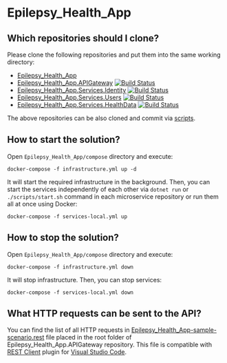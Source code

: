 # Epilepsy_Health_App

## Which repositories should I clone?
Please clone the following repositories and put them into the same working directory:
- [Epilepsy_Health_App](https://github.com/flapek/Epilepsy_Health_App)
- [Epilepsy_Health_App.APIGateway](https://github.com/flapek/Epilepsy_Health_App.APIGateway)
[![Build Status](https://travis-ci.org/flapek/Epilepsy_Health_App.APIGateway.svg?branch=master)](https://travis-ci.org/flapek/Epilepsy_Health_App.APIGateway)
- [Epilepsy_Health_App.Services.Identity](https://github.com/flapek/Epilepsy_Health_App.Services.Identity)
[![Build Status](https://travis-ci.org/flapek/Epilepsy_Health_App.Services.Identity.svg?branch=master)](https://travis-ci.org/flapek/Epilepsy_Health_App.Services.Identity)
- [Epilepsy_Health_App.Services.Users](https://github.com/flapek/Epilepsy_Health_App.Services.Users)
[![Build Status](https://travis-ci.org/flapek/Epilepsy_Health_App.Services.Users.svg?branch=master)](https://travis-ci.org/flapek/Epilepsy_Health_App.Services.Users)
- [Epilepsy_Health_App.Services.HealthData](https://github.com/flapek/Epilepsy_Health_App.Services.HealthData)
[![Build Status](https://travis-ci.org/flapek/Epilepsy_Health_App.Services.HealthData.svg?branch=master)](https://travis-ci.org/flapek/Epilepsy_Health_App.Services.HealthData)

The above repositories can be also cloned and commit via [scripts](https://github.com/flapek/Epilepsy_Health_App/tree/master/Scripts).

## How to start the solution?
Open `Epilepsy_Health_App/compose` directory and execute:

```
docker-compose -f infrastructure.yml up -d
```

It will start the required infrastructure in the background. Then, you can start the services independently of each other via `dotnet run` or `./scripts/start.sh` command in each microservice repository or run them all at once using Docker:

```
docker-compose -f services-local.yml up
```

## How to stop the solution?
Open `Epilepsy_Health_App/compose` directory and execute:

```
docker-compose -f infrastructure.yml down
```

It will stop infrastructure. Then, you can stop services:

```
docker-compose -f services-local.yml down
```

## What HTTP requests can be sent to the API?
You can find the list of all HTTP requests in [Epilepsy_Health_App-sample-scenario.rest](https://github.com/flapek/Epilepsy_Health_App.APIGateway/blob/master/Epilepsy_Health_App-sample-scenario.rest) file placed in the root folder of Epilepsy_Health_App.APIGateway repository. This file is compatible with [REST Client](https://marketplace.visualstudio.com/items?itemName=humao.rest-client) plugin for [Visual Studio Code](https://code.visualstudio.com/).